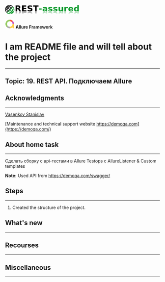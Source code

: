 <img src="readme-images/logo-restassured.png"  height="30" width="30">
<img src="readme-images/name-restassured.png"  height="30">

<img src="readme-images/logo-allure.png"  height="30" width="30"> <b>Allure Framework</b>

# I am README file and will tell about the project
___
## Topic: 19. REST API. Подключаем Allure



## Acknowledgments
___
[Vasenkov Stanislav](https://github.com/svasenkov)

[Maintenance and technical support website https://demoqa.com](https://demoqa.com/)


## About home task
___

Сделать сборку с api-тестами в Allure Testops c AllureListener & Custom templates

**Note:** Used API from https://demoqa.com/swagger/


## Steps
___
1. Created the structure of the project.



## What's new
___



## Recourses
___



## Miscellaneous
___
